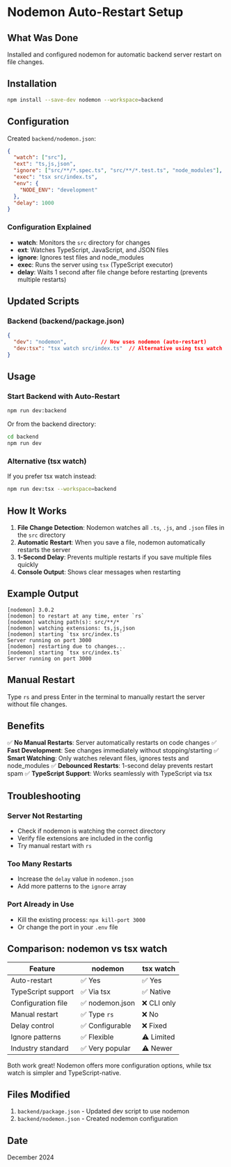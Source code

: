 # Nodemon Auto-Restart Setup

## What Was Done

Installed and configured nodemon for automatic backend server restart on file changes.

## Installation

```bash
npm install --save-dev nodemon --workspace=backend
```

## Configuration

Created `backend/nodemon.json`:
```json
{
  "watch": ["src"],
  "ext": "ts,js,json",
  "ignore": ["src/**/*.spec.ts", "src/**/*.test.ts", "node_modules"],
  "exec": "tsx src/index.ts",
  "env": {
    "NODE_ENV": "development"
  },
  "delay": 1000
}
```

### Configuration Explained

- **watch**: Monitors the `src` directory for changes
- **ext**: Watches TypeScript, JavaScript, and JSON files
- **ignore**: Ignores test files and node_modules
- **exec**: Runs the server using `tsx` (TypeScript executor)
- **delay**: Waits 1 second after file change before restarting (prevents multiple restarts)

## Updated Scripts

### Backend (backend/package.json)
```json
{
  "dev": "nodemon",           // Now uses nodemon (auto-restart)
  "dev:tsx": "tsx watch src/index.ts"  // Alternative using tsx watch
}
```

## Usage

### Start Backend with Auto-Restart
```bash
npm run dev:backend
```

Or from the backend directory:
```bash
cd backend
npm run dev
```

### Alternative (tsx watch)
If you prefer tsx watch instead:
```bash
npm run dev:tsx --workspace=backend
```

## How It Works

1. **File Change Detection**: Nodemon watches all `.ts`, `.js`, and `.json` files in the `src` directory
2. **Automatic Restart**: When you save a file, nodemon automatically restarts the server
3. **1-Second Delay**: Prevents multiple restarts if you save multiple files quickly
4. **Console Output**: Shows clear messages when restarting

## Example Output

```
[nodemon] 3.0.2
[nodemon] to restart at any time, enter `rs`
[nodemon] watching path(s): src/**/*
[nodemon] watching extensions: ts,js,json
[nodemon] starting `tsx src/index.ts`
Server running on port 3000
[nodemon] restarting due to changes...
[nodemon] starting `tsx src/index.ts`
Server running on port 3000
```

## Manual Restart

Type `rs` and press Enter in the terminal to manually restart the server without file changes.

## Benefits

✅ **No Manual Restarts**: Server automatically restarts on code changes
✅ **Fast Development**: See changes immediately without stopping/starting
✅ **Smart Watching**: Only watches relevant files, ignores tests and node_modules
✅ **Debounced Restarts**: 1-second delay prevents restart spam
✅ **TypeScript Support**: Works seamlessly with TypeScript via tsx

## Troubleshooting

### Server Not Restarting
- Check if nodemon is watching the correct directory
- Verify file extensions are included in the config
- Try manual restart with `rs`

### Too Many Restarts
- Increase the `delay` value in `nodemon.json`
- Add more patterns to the `ignore` array

### Port Already in Use
- Kill the existing process: `npx kill-port 3000`
- Or change the port in your `.env` file

## Comparison: nodemon vs tsx watch

| Feature | nodemon | tsx watch |
|---------|---------|-----------|
| Auto-restart | ✅ Yes | ✅ Yes |
| TypeScript support | ✅ Via tsx | ✅ Native |
| Configuration file | ✅ nodemon.json | ❌ CLI only |
| Manual restart | ✅ Type `rs` | ❌ No |
| Delay control | ✅ Configurable | ❌ Fixed |
| Ignore patterns | ✅ Flexible | ⚠️ Limited |
| Industry standard | ✅ Very popular | ⚠️ Newer |

Both work great! Nodemon offers more configuration options, while tsx watch is simpler and TypeScript-native.

## Files Modified

1. `backend/package.json` - Updated dev script to use nodemon
2. `backend/nodemon.json` - Created nodemon configuration

## Date
December 2024
